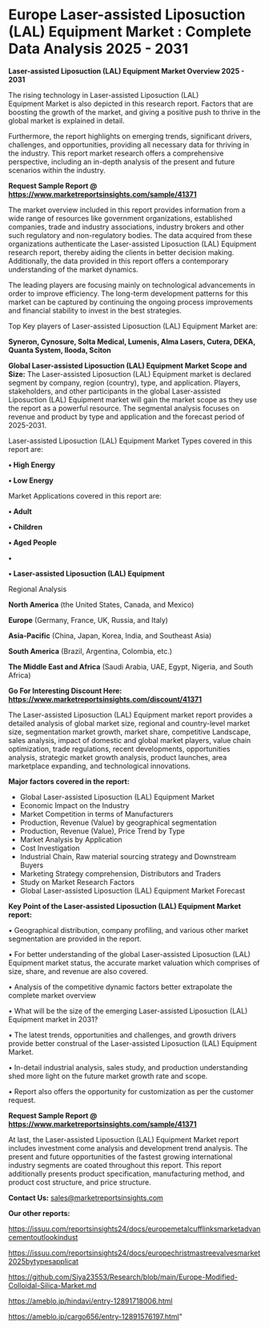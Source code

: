 # Europe Laser-assisted Liposuction (LAL) Equipment Market : Complete Data Analysis 2025 - 2031

<Strong> Laser-assisted Liposuction (LAL) Equipment Market Overview 2025 - 2031</strong>

The rising technology in Laser-assisted Liposuction (LAL) Equipment Market is also depicted in this research report. Factors that are boosting the growth of the market, and giving a positive push to thrive in the global market is explained in detail.

Furthermore, the report highlights on emerging trends, significant drivers, challenges, and opportunities, providing all necessary data for thriving in the industry. This report market research offers a comprehensive perspective, including an in-depth analysis of the present and future scenarios within the industry.

<strong>Request Sample Report @ <a href=https://www.marketreportsinsights.com/sample/41371>https://www.marketreportsinsights.com/sample/41371</a></strong>

The market overview included in this report provides information from a wide range of resources like government organizations, established companies, trade and industry associations, industry brokers and other such regulatory and non-regulatory bodies. The data acquired from these organizations authenticate the Laser-assisted Liposuction (LAL) Equipment research report, thereby aiding the clients in better decision making. Additionally, the data provided in this report offers a contemporary understanding of the market dynamics.

The leading players are focusing mainly on technological advancements in order to improve efficiency. The long-term development patterns for this market can be captured by continuing the ongoing process improvements and financial stability to invest in the best strategies.

Top Key players of Laser-assisted Liposuction (LAL) Equipment Market are:

<strong>Syneron, Cynosure, Solta Medical, Lumenis, Alma Lasers, Cutera, DEKA, Quanta System, Ilooda, Sciton</strong>

<strong><b>Global Laser-assisted Liposuction (LAL) Equipment Market Scope and Size:</b></strong>
The Laser-assisted Liposuction (LAL) Equipment market is declared segment by company, region (country), type, and application. Players, stakeholders, and other participants in the global Laser-assisted Liposuction (LAL) Equipment market will gain the market scope as they use the report as a powerful resource. The segmental analysis focuses on revenue and product by type and application and the forecast period of 2025-2031.

Laser-assisted Liposuction (LAL) Equipment Market Types covered in this report are:

<strong>•  High Energy

•  Low Energy</strong>

Market Applications covered in this report are:

<strong>•  Adult

•  Children

•  Aged People

•  

•  Laser-assisted Liposuction (LAL) Equipment</strong> 

Regional Analysis

<strong>North America</strong> (the United States, Canada, and Mexico)

<strong>Europe</strong> (Germany, France, UK, Russia, and Italy)

<strong>Asia-Pacific</strong> (China, Japan, Korea, India, and Southeast Asia)

<strong>South America</strong> (Brazil, Argentina, Colombia, etc.)

<strong>The Middle East and Africa</strong> (Saudi Arabia, UAE, Egypt, Nigeria, and South Africa)

<strong>Go For Interesting Discount Here: <a href=https://www.marketreportsinsights.com/discount/41371>https://www.marketreportsinsights.com/discount/41371</a></strong>

The Laser-assisted Liposuction (LAL) Equipment market report provides a detailed analysis of global market size, regional and country-level market size, segmentation market growth, market share, competitive Landscape, sales analysis, impact of domestic and global market players, value chain optimization, trade regulations, recent developments, opportunities analysis, strategic market growth analysis, product launches, area marketplace expanding, and technological innovations.

<strong><b>Major factors covered in the report:</b></strong>
<ul>
  <li>Global Laser-assisted Liposuction (LAL) Equipment Market </li>
  <li>Economic Impact on the Industry</li>
  <li>Market Competition in terms of Manufacturers</li>
  <li>Production, Revenue (Value) by geographical segmentation</li>
  <li>Production, Revenue (Value), Price Trend by Type</li>
  <li>Market Analysis by Application</li>
  <li>Cost Investigation</li>
  <li>Industrial Chain, Raw material sourcing strategy and Downstream Buyers</li>
  <li>Marketing Strategy comprehension, Distributors and Traders</li>
  <li>Study on Market Research Factors</li>
  <li>Global Laser-assisted Liposuction (LAL) Equipment Market Forecast</li>
</ul>

<strong><b>Key Point of the Laser-assisted Liposuction (LAL) Equipment Market report:</b></strong>

• Geographical distribution, company profiling, and various other market segmentation are provided in the report.

• For better understanding of the global Laser-assisted Liposuction (LAL) Equipment market status, the accurate market valuation which comprises of size, share, and revenue are also covered.

• Analysis of the competitive dynamic factors better extrapolate the complete market overview

• What will be the size of the emerging Laser-assisted Liposuction (LAL) Equipment market in 2031?

• The latest trends, opportunities and challenges, and growth drivers provide better construal of the Laser-assisted Liposuction (LAL) Equipment Market.

• In-detail industrial analysis, sales study, and production understanding shed more light on the future market growth rate and scope.

• Report also offers the opportunity for customization as per the customer request.

<strong>Request Sample Report @ <a href=https://www.marketreportsinsights.com/sample/41371>https://www.marketreportsinsights.com/sample/41371</a></strong>

At last, the Laser-assisted Liposuction (LAL) Equipment Market report includes investment come analysis and development trend analysis. The present and future opportunities of the fastest growing international industry segments are coated throughout this report. This report additionally presents product specification, manufacturing method, and product cost structure, and price structure.

<strong>Contact Us:</strong>
sales@marketreportsinsights.com

<strong>Our other reports:</strong>

<a href=https://issuu.com/reportsinsights24/docs/europemetalcufflinksmarketadvancementoutlookindust>https://issuu.com/reportsinsights24/docs/europemetalcufflinksmarketadvancementoutlookindust</a>

<a href=https://issuu.com/reportsinsights24/docs/europechristmastreevalvesmarket2025bytypesapplicat>https://issuu.com/reportsinsights24/docs/europechristmastreevalvesmarket2025bytypesapplicat</a>

<a href=https://github.com/Siya23553/Research/blob/main/Europe-Modified-Colloidal-Silica-Market.md>https://github.com/Siya23553/Research/blob/main/Europe-Modified-Colloidal-Silica-Market.md</a>

<a href=https://ameblo.jp/hindavi/entry-12891718006.html>https://ameblo.jp/hindavi/entry-12891718006.html</a>

<a href=https://ameblo.jp/cargo656/entry-12891576197.html>https://ameblo.jp/cargo656/entry-12891576197.html</a>"

